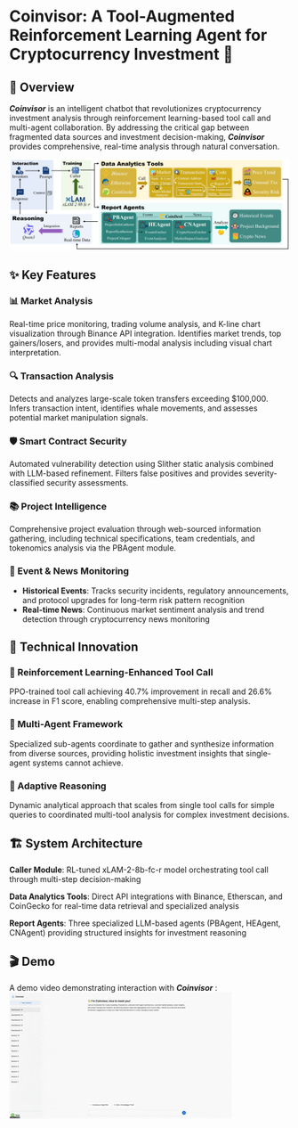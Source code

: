# Coinvisor: A Tool-Augmented Reinforcement Learning Agent for Cryptocurrency Investment 🚀

## 📌 Overview

***Coinvisor*** is an intelligent chatbot that revolutionizes cryptocurrency investment analysis through reinforcement learning-based tool call and multi-agent collaboration. By addressing the critical gap between fragmented data sources and investment decision-making, ***Coinvisor*** provides comprehensive, real-time analysis through natural conversation.

![Overview](./resource/overview.png)

## ✨ Key Features

### 📊 Market Analysis
Real-time price monitoring, trading volume analysis, and K-line chart visualization through Binance API integration. Identifies market trends, top gainers/losers, and provides multi-modal analysis including visual chart interpretation.

### 🔍 Transaction Analysis
Detects and analyzes large-scale token transfers exceeding $100,000. Infers transaction intent, identifies whale movements, and assesses potential market manipulation signals.

### 🛡️ Smart Contract Security
Automated vulnerability detection using Slither static analysis combined with LLM-based refinement. Filters false positives and provides severity-classified security assessments.

### 📚 Project Intelligence
Comprehensive project evaluation through web-sourced information gathering, including technical specifications, team credentials, and tokenomics analysis via the PBAgent module.

### 📰 Event & News Monitoring
- **Historical Events**: Tracks security incidents, regulatory announcements, and protocol upgrades for long-term risk pattern recognition
- **Real-time News**: Continuous market sentiment analysis and trend detection through cryptocurrency news monitoring

## 🔧 Technical Innovation

### 🎯 Reinforcement Learning-Enhanced Tool Call
PPO-trained tool call achieving 40.7% improvement in recall and 26.6% increase in F1 score, enabling comprehensive multi-step analysis.

### 🤖 Multi-Agent Framework
Specialized sub-agents coordinate to gather and synthesize information from diverse sources, providing holistic investment insights that single-agent systems cannot achieve.

### 🧠 Adaptive Reasoning
Dynamic analytical approach that scales from single tool calls for simple queries to coordinated multi-tool analysis for complex investment decisions.

## 🏗️ System Architecture

**Caller Module**: RL-tuned xLAM-2-8b-fc-r model orchestrating tool call through multi-step decision-making

**Data Analytics Tools**: Direct API integrations with Binance, Etherscan, and CoinGecko for real-time data retrieval and specialized analysis

**Report Agents**: Three specialized LLM-based agents (PBAgent, HEAgent, CNAgent) providing structured insights for investment reasoning

## 🎬 Demo

A demo video demonstrating interaction with ***Coinvisor*** : ![demo](./resource/demo.gif)
